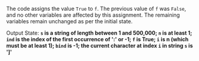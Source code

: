 The code assigns the value `True` to `f`. The previous value of `f` was `False`, and no other variables are affected by this assignment. The remaining variables remain unchanged as per the initial state. 

Output State: **`s` is a string of length between 1 and 500,000; `n` is at least 1; `ind` is the index of the first occurrence of ':' or -1; `f` is True; `i` is n (which must be at least 1); `bind` is -1; the current character at index `i` in string `s` is ']'**